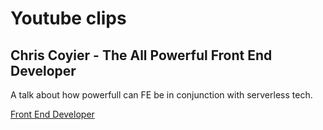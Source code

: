 # Youtube clips

## Chris Coyier - The All Powerful Front End Developer

A talk about how powerfull can FE be in conjunction with serverless tech.

[Front End Developer](https://www.youtube.com/watch?time_continue=79&v=grSxHfGoaeg)
